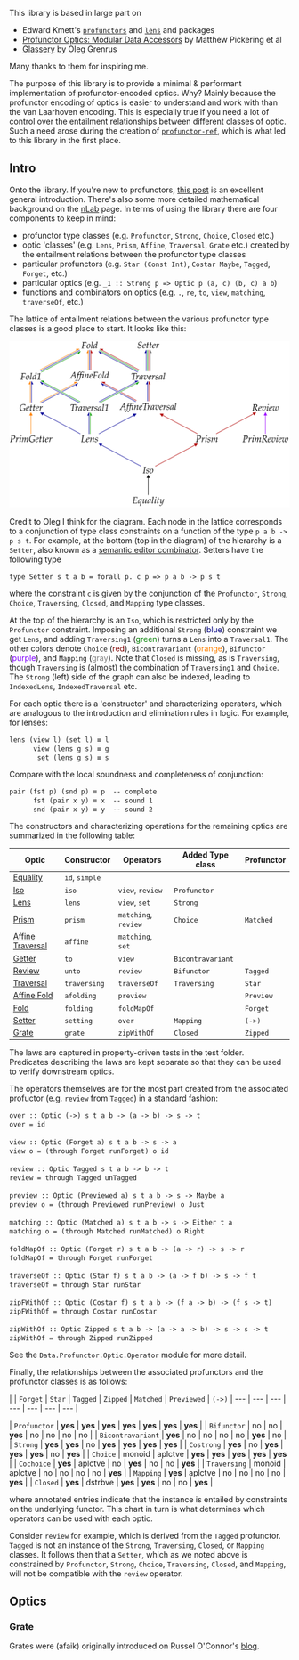 
This library is based in large part on 

- Edward Kmett's [`profunctors`](http://hackage.haskell.org/package/profunctors) and [`lens`](http://hackage.haskell.org/package/lens) and packages
- [Profunctor Optics: Modular Data Accessors](https://arxiv.org/abs/1703.10857) by Matthew Pickering et al
- [Glassery](http://oleg.fi/gists/posts/2017-04-18-glassery.html) by Oleg Grenrus

Many thanks to them for inspiring me.

The purpose of this library is to provide a minimal & performant implementation of profunctor-encoded optics. Why? 
Mainly because the profunctor encoding of optics is easier to understand and work with than the van Laarhoven encoding. 
This is especially true if you need a lot of control over the entailment relationships between different classes of optic.
Such a need arose during the creation of [`profunctor-ref`](https://github.com/cmk/profunctor-util/tree/master/profunctor-ref), which is what led to this library in the first place. 

## Intro

Onto the library. If you're new to profunctors, [this post](http://blog.sigfpe.com/2011/07/profunctors-in-haskell.html) is an excellent general introduction. 
There's also some more detailed mathematical background on the [nLab](https://ncatlab.org/nlab/show/profunctor) page.
In terms of using the library there are four components to keep in mind:

- profunctor type classes (e.g. `Profunctor`, `Strong`, `Choice`, `Closed` etc.)
- optic 'classes' (e.g. `Lens`, `Prism`, `Affine`, `Traversal`, `Grate` etc.) created by the entailment relations between the profunctor type classes
- particular profunctors (e.g. `Star (Const Int)`, `Costar Maybe`, `Tagged`, `Forget`, etc.)
- particular optics (e.g. `_1 :: Strong p => Optic p (a, c) (b, c) a b`)
- functions and combinators on optics (e.g. `.`, `re`, `to`, `view`, `matching`, `traverseOf`, etc.)


The lattice of entailment relations between the various profunctor type classes is a good place to start. 
It looks like this:

<div class="text-center">
<img title="optics diagram" src="./optics-hierarchy.svg" />
</div>

Credit to Oleg I think for the diagram.
Each node in the lattice corresponds to a conjunction of type class constraints on a function of the type `p a b -> p s t`.
For example, at the bottom (top in the diagram) of the hierarchy is a `Setter`, also known as a [semantic editor combinator](http://conal.net/blog/posts/semantic-editor-combinators).
Setters have the following type 

```
type Setter s t a b = forall p. c p => p a b -> p s t
``` 

where the constraint `c` is given by the conjunction of the `Profunctor`, `Strong`, `Choice`, `Traversing`, `Closed`, and `Mapping` type classes.
 
At the top of the hierarchy is an `Iso`, which is restricted only by the `Profunctor` constraint.
Imposing an additional `Strong` (<span style="color:#000080">blue</span>) constraint we get `Lens`,
and adding `Traversing1` (<span style="color:#008000">green</span>) turns a `Lens` into a `Traversal1`.
The other colors denote `Choice` (<span style="color:#800000">red</span>),
`Bicontravariant` (<span style="color:#ff8000">orange</span>),
`Bifunctor` (<span style="color:#8000ff">purple</span>), and
`Mapping` (<span style="color:#808080">gray</span>). 
Note that `Closed` is missing, as is `Traversing`, though `Traversing` is (almost) the combination of `Traversing1` and `Choice`.
The `Strong` (left) side of the graph can also be indexed, leading to `IndexedLens`, `IndexedTraversal` etc. 


For each optic there is a 'constructor' and characterizing operators, which are analogous to the introduction and elimination rules in logic. 
For example, for lenses:

```
lens (view l) (set l) ≡ l
      view (lens g s) ≡ g
       set (lens g s) ≡ s
```

Compare with the local soundness and completeness of conjunction:

```
pair (fst p) (snd p) ≡ p  -- complete
      fst (pair x y) ≡ x  -- sound 1
      snd (pair x y) ≡ y  -- sound 2
```

The constructors and characterizing operations for the remaining optics are summarized in the following table:

| Optic | Constructor | Operators | Added Type class | Profunctor |
| --- | --- | --- | --- | --- |
| [Equality](#equality)                 | `id`, `simple`  |                      |                     |               |
| [Iso](#iso)                           | `iso`           | `view`, `review`     | `Profunctor`        |               |
| [Lens](#lens)                         | `lens`          | `view`, `set`        | `Strong`            |               |
| [Prism](#prism)                       | `prism`         | `matching`, `review` | `Choice`            | `Matched`    |
| [Affine Traversal](#affine-traversal) | `affine`        | `matching`, `set`    |                     |               |
| [Getter](#getter)                     | `to`            | `view`               | `Bicontravariant`   |               |
| [Review](#review)                     | `unto`          | `review`             | `Bifunctor`         | `Tagged`      |
| [Traversal](#traversal)               | `traversing`    | `traverseOf`         | `Traversing`        | `Star`        |
| [Affine Fold](#fold-and-affine-fold)  | `afolding`      | `preview`            |                     | `Preview`     |
| [Fold](#fold-and-affine-fold)         | `folding`       | `foldMapOf`          |                     | `Forget`      |
| [Setter](#setter)                     | `setting`       | `over`               | `Mapping`           | `(->)`        |
| [Grate](#grate)                       | `grate`         | `zipWithOf`          | `Closed`            | `Zipped`     |

The laws are captured in property-driven tests in the test folder.  
Predicates describing the laws are kept separate so that they can be used to verify downstream optics.

The operators themselves are for the most part created from the associated profuctor (e.g. `review` from `Tagged`) in a standard fashion:

```
over :: Optic (->) s t a b -> (a -> b) -> s -> t
over = id

view :: Optic (Forget a) s t a b -> s -> a
view o = (through Forget runForget) o id

review :: Optic Tagged s t a b -> b -> t
review = through Tagged unTagged

preview :: Optic (Previewed a) s t a b -> s -> Maybe a
preview o = (through Previewed runPreview) o Just

matching :: Optic (Matched a) s t a b -> s -> Either t a
matching o = (through Matched runMatched) o Right

foldMapOf :: Optic (Forget r) s t a b -> (a -> r) -> s -> r
foldMapOf = through Forget runForget

traverseOf :: Optic (Star f) s t a b -> (a -> f b) -> s -> f t
traverseOf = through Star runStar

zipFWithOf :: Optic (Costar f) s t a b -> (f a -> b) -> (f s -> t)
zipFWithOf = through Costar runCostar

zipWithOf :: Optic Zipped s t a b -> (a -> a -> b) -> s -> s -> t
zipWithOf = through Zipped runZipped 
```

See the `Data.Profunctor.Optic.Operator` module for more detail.

Finally, the relationships between the associated profunctors and the profunctor classes is as follows:

|                  | `Forget` | `Star` | `Tagged` | `Zipped` | `Matched` | `Previewed` |  `(->)` 
| --- | --- | --- | --- | --- | --- | --- |

| `Profunctor`      | **yes** | **yes** | **yes** | **yes** | **yes** | **yes** | **yes** |
| `Bifunctor`       | no      | no      | **yes** | no      | no      | no      | no      |
| `Bicontravariant` | **yes** | no      | no      | no      | no      | **yes** | no      |
| `Strong`          | **yes** | **yes** | no      | **yes** | **yes** | **yes** | **yes** |
| `Costrong`        | **yes** | no      | **yes** | **yes** | **yes** | no      | **yes** |
| `Choice`          | monoid  | aplctve | **yes** | **yes** | **yes** | **yes** | **yes** |
| `Cochoice`        | **yes** | aplctve | no      | **yes** | no      | no      | **yes** | 
| `Traversing`      | monoid  | aplctve | no      | no      | no      | no      | **yes** |
| `Mapping`         | **yes** | aplctve | no      | no      | no      | no      | **yes** |
| `Closed`          | **yes** | dstrbve | **yes** | **yes** | no      | no      | **yes** |



where annotated entries indicate that the instance is entailed by constraints on the underlying functor. 
This chart in turn is what determines which operators can be used with each optic.

Consider `review` for example, which is derived from the `Tagged` profunctor. `Tagged` is not an instance of the `Strong`, `Traversing`, `Closed`, or `Mapping` classes. It follows then that a `Setter`, which as we noted above is constrained by `Profunctor`, `Strong`, `Choice`, `Traversing`, `Closed`, and `Mapping`, will not be compatible with the `review` operator.



## Optics


### Grate

Grates were (afaik) originally introduced on Russel O'Connor's [blog](https://r6research.livejournal.com/28050.html).
